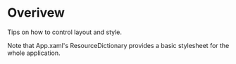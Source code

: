 # Overivew

Tips on how to control layout and style.

Note that App.xaml's ResourceDictionary provides a basic stylesheet
for the whole application.

